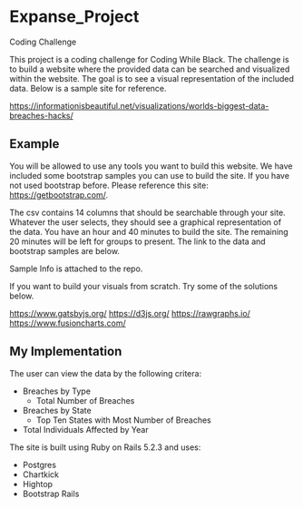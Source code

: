 # Expanse_Project

Coding Challenge

This project is a coding challenge for Coding While Black. The challenge is to build a website where the provided data can be searched and visualized within the website.  The goal is to see a visual representation of the included data.  Below is a sample site for reference.

https://informationisbeautiful.net/visualizations/worlds-biggest-data-breaches-hacks/

## Example





You will be allowed to use any tools you want to build this website.  We have included some bootstrap samples you can use to build the site.  If you have not used bootstrap before.  Please reference this site: https://getbootstrap.com/.

The csv contains 14 columns that should be searchable through your site.  Whatever the user selects, they should see a graphical representation of the data.  You have an hour and 40 minutes to build the site.  The remaining 20 minutes will be left for groups to present.  The link to the data and bootstrap samples are below.

Sample Info is attached to the repo.


If you want to build your visuals from scratch.  Try some of the solutions below.

https://www.gatsbyjs.org/
https://d3js.org/
https://rawgraphs.io/
https://www.fusioncharts.com/

## My Implementation

The user can view the data by the following critera:
- Breaches by Type
	- Total Number of Breaches
- Breaches by State 
	- Top Ten States with Most Number of Breaches
- Total Individuals Affected by Year


The site is built using Ruby on Rails 5.2.3 and uses:
- Postgres
- Chartkick
- Hightop
- Bootstrap Rails

